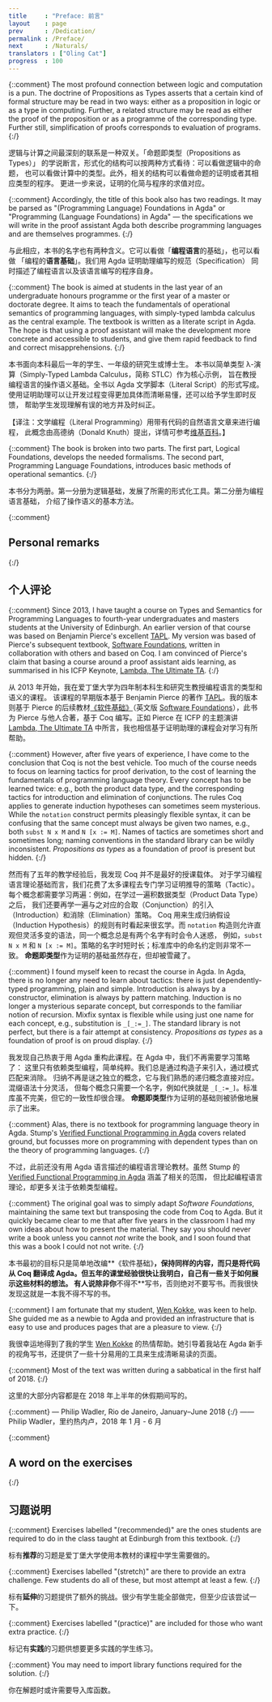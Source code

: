 ```yaml
---
title     : "Preface: 前言"
layout    : page
prev      : /Dedication/
permalink : /Preface/
next      : /Naturals/
translators : ["Oling Cat"]
progress  : 100
---
```


{::comment}
The most profound connection between logic and computation is a pun.
The doctrine of Propositions as Types asserts that a certain kind of
formal structure may be read in two ways: either as a proposition in
logic or as a type in computing.  Further, a related structure may be
read as either the proof of the proposition or as a programme of the
corresponding type.  Further still, simplification of proofs
corresponds to evaluation of programs.
{:/}

逻辑与计算之间最深刻的联系是一种双关。「命题即类型（Propositions as Types）」
的学说断言，形式化的结构可以按两种方式看待：可以看做逻辑中的命题，
也可以看做计算中的类型。此外，相关的结构可以看做命题的证明或者其相应类型的程序。
更进一步来说，证明的化简与程序的求值对应。

{::comment}
Accordingly, the title of this book also has two readings.  It may be
parsed as "(Programming Language) Foundations in Agda" or "Programming
(Language Foundations) in Agda" — the specifications we will write in
the proof assistant Agda both describe programming languages and are
themselves programmes.
{:/}

与此相应，本书的名字也有两种含义。它可以看做「**编程语言**的基础」，也可以看做
「编程的**语言基础**」。我们用 Agda 证明助理编写的规范（Specification）
同时描述了编程语言以及该语言编写的程序自身。

{::comment}
The book is aimed at students in the last year of an undergraduate
honours programme or the first year of a master or doctorate degree.
It aims to teach the fundamentals of operational semantics of
programming languages, with simply-typed lambda calculus as the
central example.  The textbook is written as a literate script in
Agda.  The hope is that using a proof assistant will make the
development more concrete and accessible to students, and give them
rapid feedback to find and correct misapprehensions.
{:/}

本书面向本科最后一年的学生、一年级的研究生或博士生。
本书以简单类型 λ-演算（Simply-Typed Lambda Calculus，简称 STLC）作为核心示例，
旨在教授编程语言的操作语义基础。全书以 Agda 文学脚本（Literal Script）的形式写成。
使用证明助理可以让开发过程变得更加具体而清晰易懂，还可以给予学生即时反馈，
帮助学生发现理解有误的地方并及时纠正。

【译注：文学编程（Literal Programming）用带有代码的自然语言文章来进行编程，
此概念由高德纳（Donald Knuth）提出，详情可参考[维基百科][literateprogramming]。】

{::comment}
The book is broken into two parts. The first part, Logical
Foundations, develops the needed formalisms.  The second part,
Programming Language Foundations, introduces basic methods of
operational semantics.
{:/}

本书分为两册。第一分册为逻辑基础，发展了所需的形式化工具。第二分册为编程语言基础，
介绍了操作语义的基本方法。

{::comment}
## Personal remarks
{:/}

## 个人评论

{::comment}
Since 2013, I have taught a course on Types and Semantics for
Programming Languages to fourth-year undergraduates and masters
students at the University of Edinburgh.  An earlier version of that
course was based on Benjamin Pierce's excellent [TAPL][tapl].  My
version was based of Pierce's subsequent textbook, [Software
Foundations][sf], written in collaboration with others and based on
Coq.  I am convinced of Pierce's claim that basing a course around a
proof assistant aids learning, as summarised in his ICFP Keynote,
[Lambda, The Ultimate TA][ta].
{:/}

从 2013 年开始，我在爱丁堡大学为四年制本科生和研究生教授编程语言的类型和语义的课程。
该课程的早期版本基于 Benjamin Pierce 的著作 [TAPL][tapl]。我的版本则基于
Pierce 的后续教材[《软件基础》][sf-zh]（英文版 [Software Foundations][sf]），此书为
Pierce 与他人合著，基于 Coq 编写。正如 Pierce 在 ICFP 的主题演讲
[Lambda, The Ultimate TA][ta] 中所言，我也相信基于证明助理的课程会对学习有所帮助。

{::comment}
However, after five years of experience, I have come to the conclusion
that Coq is not the best vehicle.  Too much of the course needs to
focus on learning tactics for proof derivation, to the cost of
learning the fundamentals of programming language theory.  Every
concept has to be learned twice: e.g., both the product data type, and
the corresponding tactics for introduction and elimination of
conjunctions.  The rules Coq applies to generate induction hypotheses
can sometimes seem mysterious.  While the `notation` construct permits
pleasingly flexible syntax, it can be confusing that the same concept
must always be given two names, e.g., both `subst N x M` and `N [x :=
M]`.  Names of tactics are sometimes short and sometimes long; naming
conventions in the standard library can be wildly inconsistent.
*Propositions as types* as a foundation of proof is present but
hidden.
{:/}

然而有了五年的教学经验后，我发现 Coq 并不是最好的授课载体。
对于学习编程语言理论基础而言，我们花费了太多课程去专门学习证明推导的策略（Tactic）。
每个概念都需要学习两遍：例如，在学过一遍积数据类型（Product Data Type）之后，
我们还要再学一遍与之对应的合取（Conjunction）的引入（Introduction）和消除（Elimination）策略。
Coq 用来生成归纳假设（Induction Hypothesis）的规则有时看起来很玄学。而 `notation`
构造则允许直观但灵活多变的语法，同一个概念总是有两个名字有时会令人迷惑，
例如，`subst N x M` 和 `N [x := M]`。策略的名字时短时长；标准库中的命名约定则非常不一致。
**命题即类型**作为证明的基础虽然存在，但却被雪藏了。

{::comment}
I found myself keen to recast the course in Agda.  In Agda, there is
no longer any need to learn about tactics: there is just
dependently-typed programming, plain and simple. Introduction is
always by a constructor, elimination is always by pattern
matching. Induction is no longer a mysterious separate concept, but
corresponds to the familiar notion of recursion. Mixfix syntax is
flexible while using just one name for each concept, e.g.,
substitution is `_[_:=_]`. The standard library is not perfect, but
there is a fair attempt at consistency. *Propositions as types* as a
foundation of proof is on proud display.
{:/}

我发现自己热衷于用 Agda 重构此课程。在 Agda 中，我们不再需要学习策略了：
这里只有依赖类型编程，简单纯粹。我们总是通过构造子来引入，通过模式匹配来消除。
归纳不再是谜之独立的概念，它与我们熟悉的递归概念直接对应。混缀语法十分灵活，
但每个概念只需要一个名字，例如代换就是 `_[_:=_]`。标准库虽不完美，但它的一致性却很合理。
**命题即类型**作为证明的基础则被骄傲地展示了出来。

{::comment}
Alas, there is no textbook for programming language theory in
Agda.  Stump's [Verified Functional Programming in Agda][stump] covers
related ground, but focusses more on programming with dependent
types than on the theory of programming languages.
{:/}

不过，此前还没有用 Agda 语言描述的编程语言理论教材。虽然 Stump 的
[Verified Functional Programming in Agda][stump] 涵盖了相关的范围，
但比起编程语言理论，却更多关注于依赖类型编程。

{::comment}
The original goal was to simply adapt *Software Foundations*,
maintaining the same text but transposing the code from Coq to Agda.
But it quickly became clear to me that after five years in the
classroom I had my own ideas about how to present the material.  They
say you should never write a book unless you cannot *not* write the
book, and I soon found that this was a book I could not not write.
{:/}

本书最初的目标只是简单地改编**《软件基础》**，保持同样的内容，而只是将代码从
Coq 翻译成 Agda。但五年的课堂经验很快让我明白，自己有一些关于如何展示这些材料的想法。
有人说除非你**不得不**写书，否则绝对不要写书。而我很快发现这就是一本我不得不写的书。

{::comment}
I am fortunate that my student, [Wen Kokke][wen], was keen to help.
She guided me as a newbie to Agda and provided an infrastructure that
is easy to use and produces pages that are a pleasure to view.
{:/}

我很幸运地得到了我的学生 [Wen Kokke][wen] 的热情帮助。她引导着我站在 Agda
新手的视角写书，还提供了一些十分易用的工具来生成清晰易读的页面。

{::comment}
Most of the text was written during a sabbatical in the first half of 2018.
{:/}

这里的大部分内容都是在 2018 年上半年的休假期间写的。

{::comment}
— Philip Wadler, Rio de Janeiro, January–June 2018
{:/}
—— Philip Wadler，里约热内卢，2018 年 1 月 - 6 月

[tapl]: https://www.cis.upenn.edu/~bcpierce/tapl/
[sf]: https://softwarefoundations.cis.upenn.edu/
[sf-zh]: https://coq-zh.github.io/SF-zh/
[ta]: https://www.cis.upenn.edu/~bcpierce/papers/plcurriculum.pdf
[stump]: https://www.morganclaypoolpublishers.com/catalog_Orig/product_info.php?cPath=24&products_id=908
[wen]: https://github.com/wenkokke
[phil]: https://homepages.inf.ed.ac.uk/wadler/
[literateprogramming]: https://zh.wikipedia.org/wiki/%E6%96%87%E5%AD%A6%E7%BC%96%E7%A8%8B

{::comment}
## A word on the exercises
{:/}

## 习题说明

{::comment}
Exercises labelled "(recommended)" are the ones students are
required to do in the class taught at Edinburgh from this textbook.
{:/}

标有**推荐**的习题是爱丁堡大学使用本教材的课程中学生需要做的。

{::comment}
Exercises labelled "(stretch)" are there to provide an extra challenge.
Few students do all of these, but most attempt at least a few.
{:/}

标有**延伸**的习题提供了额外的挑战。很少有学生能全部做完，但至少应该尝试一下。

{::comment}
Exercises labelled "(practice)" are included for those who want extra
practice.
{:/}

标记有**实践**的习题供想要更多实践的学生练习。

{::comment}
You may need to import library functions required for the solution.
{:/}

你在解题时或许需要导入库函数。
